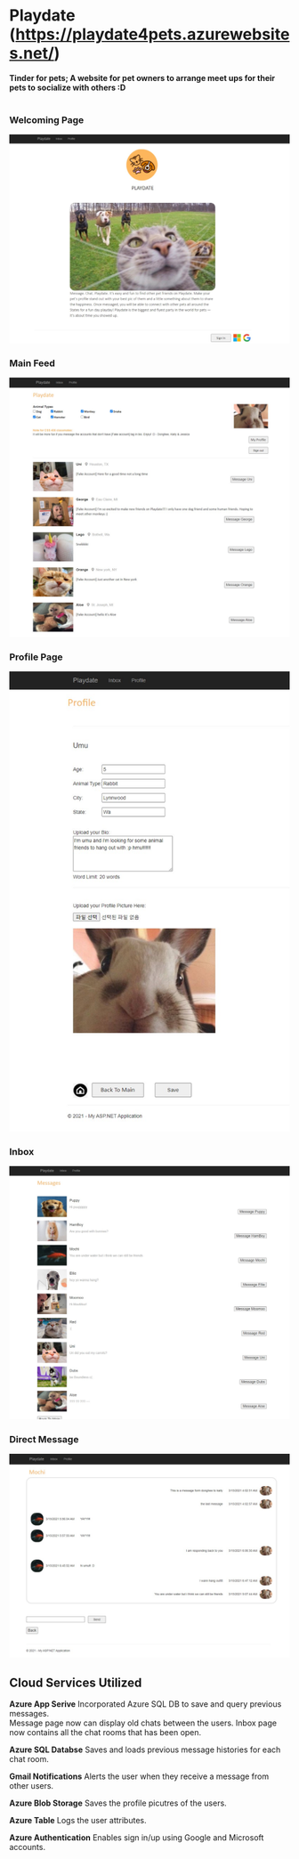 # Playdate (https://playdate4pets.azurewebsites.net/)
**Tinder for pets; A website for pet owners to arrange meet ups for their pets to socialize with others :D <br/><br />**

### Welcoming Page
![Welcoming Page](documents/StartingPage.jpg)

### Main Feed
![](documents/MainFeed.jpg)

### Profile Page
![](documents/Profile.jpg)

### Inbox
![](documents/Inbox.jpg)

### Direct Message
![](documents/message.jpg)

## Cloud Services Utilized
**Azure App Serive** Incorporated Azure SQL DB to save and query previous messages. <br />Message page now can display old chats between the users. Inbox page now contains all the chat rooms that has been open.

**Azure SQL Databse** Saves and loads previous message histories for each chat room.

**Gmail Notifications** Alerts the user when they receive a message from other users.

**Azure Blob Storage** Saves the profile picutres of the users.

**Azure Table** Logs the user attributes.

**Azure Authentication** Enables sign in/up using Google and Microsoft accounts.



